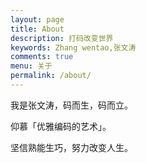 ```yaml
---
layout: page
title: About
description: 打码改变世界
keywords: Zhang wentao,张文涛
comments: true
menu: 关于
permalink: /about/
---
```


我是张文涛，码而生，码而立。

仰慕「优雅编码的艺术」。

坚信熟能生巧，努力改变人生。

